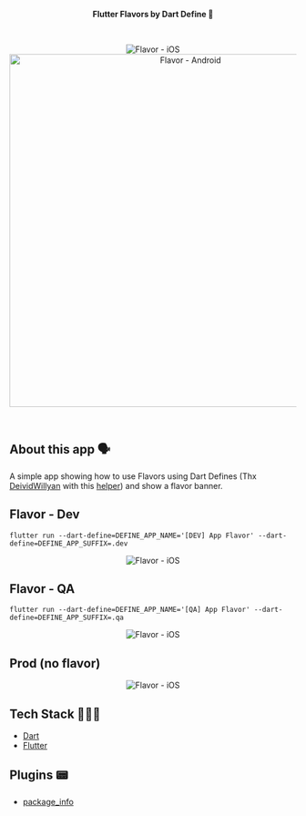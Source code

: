 <!-- header section -->
<p align="center">
  <span><b>Flutter Flavors by Dart Define 🍦 </b></span><br/>
</p>
<!-- header section END -->

<br/>

<!-- show case/gif section -->
<p align="center">
    <img alt="Flavor - iOS"  src="https://i.imgur.com/rhiTHWj.png" />
    <img alt="Flavor - Android" height="620" src="https://i.imgur.com/QuiY117.png" />
</p>
<!-- show case/gif section END -->

<br/>

<!-- about app and course section -->

## About this app 🗣

A simple app showing how to use Flavors using Dart Defines (Thx [DeividWillyan](https://github.com/DeividWillyan/) with this [helper](https://github.com/DeividWillyan/Flutter-Auto-Flavors)) and show a flavor banner.

## Flavor - Dev 
```
flutter run --dart-define=DEFINE_APP_NAME='[DEV] App Flavor' --dart-define=DEFINE_APP_SUFFIX=.dev 
```

<p align="center">
    <img alt="Flavor - iOS"  src="https://i.imgur.com/uemigzf.png" />
</p>

## Flavor - QA 
```
flutter run --dart-define=DEFINE_APP_NAME='[QA] App Flavor' --dart-define=DEFINE_APP_SUFFIX=.qa
```

<p align="center">
    <img alt="Flavor - iOS"  src="https://i.imgur.com/BO870qE.png" />
</p>

## Prod (no flavor)

<p align="center">
    <img alt="Flavor - iOS"  src="https://i.imgur.com/FEVSIVF.png" />
</p>

## Tech Stack 👩🏾‍💻

- [Dart](https://dart.dev/)
- [Flutter](https://flutter.dev/)

## Plugins 📟

- [package_info](https://pub.dev/packages/package_info)

<!-- about app and course section END -->

